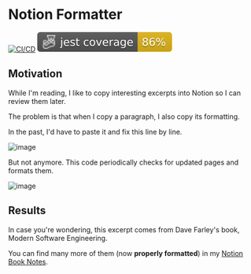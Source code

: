 # Notion Formatter

[![CI/CD](https://github.com/gp-pereira/notion-formatter/actions/workflows/pipeline.yml/badge.svg)](https://github.com/gp-pereira/notion-formatter/actions/workflows/pipeline.yml)
![Total coverage](./badges/coverage-jest%20coverage.svg)

## Motivation
While I'm reading, I like to copy interesting excerpts into Notion so I can review them later.

The problem is that when I copy a paragraph, I also copy its formatting. 

In the past, I'd have to paste it and fix this line by line. 

![image](https://user-images.githubusercontent.com/55860205/156891651-c5ee97d2-c958-421a-b8a2-6e14a6d652f1.png)

But not anymore. This code periodically checks for updated pages and formats them.

![image](https://user-images.githubusercontent.com/55860205/156891759-be02e24d-0d3b-43a2-a6ed-8af69743bbac.png)

## Results

In case you're wondering, this excerpt comes from Dave Farley's book, Modern Software Engineering.

You can find many more of them (now **properly formatted**) in my [Notion Book Notes](https://www.notion.so/7d19da5c61194297a0cba6f935511ba1?v=9c75395dff014f439be5162d7d252746).

